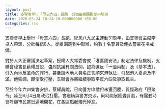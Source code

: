 ```yaml
---
layout: post
title: 支聯會舉行「毋忘六四」長跑　分組由維園跑至中聯辦
date: 2020-05-24 10:24:10.000000000 +08:00
categories: rss
---
```


支聯會早上舉行「毋忘六四」長跑，紀念八九民主運動31周年，由支聯會主席李卓人帶頭，分批每組8人，從維園跑到中聯辦，約數十名警員及便衣警員在場戒備。

對於人大正審議決定草案，授權人大常委會就「港區國安法」制定法律及機制，支聯會秘書長蔡耀昌說，強烈抗議有關法例，認為違反「一國兩制」及《基本法》，引入內地反革命的罪行，甚至讓內地人員名正言順來港執法，引起港人憂慮及不滿。他強調，即使受打壓，支聯會亦將繼續爭取平反六四及爭取民主。

至於今年六四集會安排，蔡耀昌說，已向警方申請但未獲回覆，質疑政府「限聚令」延至6月4日屬政治打壓，會繼續與警方交涉，同時開展應變計劃，有需要時會呼籲市民當日遍地開花，在各區點起燭光悼念。

